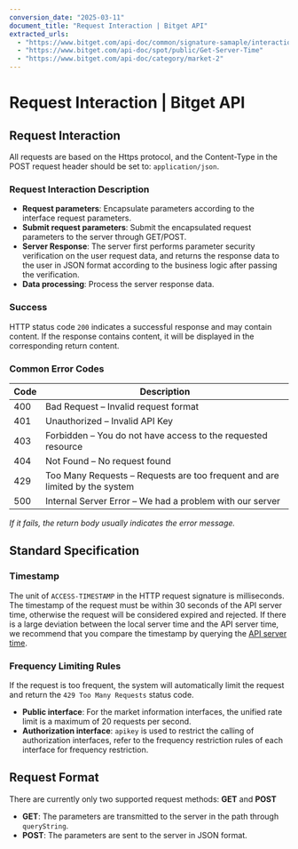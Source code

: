 ```yaml
---
conversion_date: "2025-03-11"
document_title: "Request Interaction | Bitget API"
extracted_urls:
  - "https://www.bitget.com/api-doc/common/signature-samaple/interaction"
  - "https://www.bitget.com/api-doc/spot/public/Get-Server-Time"
  - "https://www.bitget.com/api-doc/category/market-2"
---
```


# Request Interaction | Bitget API

## Request Interaction
All requests are based on the Https protocol, and the Content-Type in the POST request header should be set to: `application/json`.

### Request Interaction Description
- **Request parameters**: Encapsulate parameters according to the interface request parameters.
- **Submit request parameters**: Submit the encapsulated request parameters to the server through GET/POST.
- **Server Response**: The server first performs parameter security verification on the user request data, and returns the response data to the user in JSON format according to the business logic after passing the verification.
- **Data processing**: Process the server response data.

### Success
HTTP status code `200` indicates a successful response and may contain content. If the response contains content, it will be displayed in the corresponding return content.

### Common Error Codes
| Code | Description                                 |
|------|---------------------------------------------|
| 400  | Bad Request – Invalid request format        |
| 401  | Unauthorized – Invalid API Key              |
| 403  | Forbidden – You do not have access to the requested resource |
| 404  | Not Found – No request found                |
| 429  | Too Many Requests – Requests are too frequent and are limited by the system |
| 500  | Internal Server Error – We had a problem with our server |

*If it fails, the return body usually indicates the error message.*

## Standard Specification

### Timestamp
The unit of `ACCESS-TIMESTAMP` in the HTTP request signature is milliseconds. The timestamp of the request must be within 30 seconds of the API server time, otherwise the request will be considered expired and rejected. If there is a large deviation between the local server time and the API server time, we recommend that you compare the timestamp by querying the [API server time](https://www.bitget.com/api-doc/spot/public/Get-Server-Time).

### Frequency Limiting Rules
If the request is too frequent, the system will automatically limit the request and return the `429 Too Many Requests` status code.

- **Public interface**: For the market information interfaces, the unified rate limit is a maximum of 20 requests per second.
- **Authorization interface**: `apikey` is used to restrict the calling of authorization interfaces, refer to the frequency restriction rules of each interface for frequency restriction.

## Request Format
There are currently only two supported request methods: **GET** and **POST**

- **GET**: The parameters are transmitted to the server in the path through `queryString`.
- **POST**: The parameters are sent to the server in JSON format.
